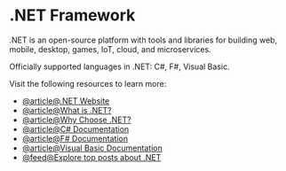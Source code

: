 # .NET Framework

.NET is an open-source platform with tools and libraries for building web, mobile, desktop, games, IoT, cloud, and microservices.

Officially supported languages in .NET: C#, F#, Visual Basic.

Visit the following resources to learn more:

- [@article@.NET Website](https://dotnet.microsoft.com/en-us/)
- [@article@What is .NET?](https://dotnet.microsoft.com/en-us/learn/dotnet/what-is-dotnet)
- [@article@Why Choose .NET?](https://dotnet.microsoft.com/en-us/platform/why-choose-dotnet)
- [@article@C# Documentation](https://learn.microsoft.com/en-us/dotnet/csharp/?WT.mc_id=dotnet-35129-website)
- [@article@F# Documentation](https://learn.microsoft.com/en-us/dotnet/fsharp/?WT.mc_id=dotnet-35129-website)
- [@article@Visual Basic Documentation](https://learn.microsoft.com/en-us/dotnet/visual-basic/?WT.mc_id=dotnet-35129-website)
- [@feed@Explore top posts about .NET](https://app.daily.dev/tags/.net?ref=roadmapsh)
